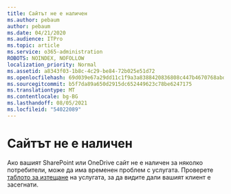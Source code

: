 ```yaml
---
title: Сайтът не е наличен
ms.author: pebaum
author: pebaum
ms.date: 04/21/2020
ms.audience: ITPro
ms.topic: article
ms.service: o365-administration
ROBOTS: NOINDEX, NOFOLLOW
localization_priority: Normal
ms.assetid: a8343f03-1b8c-4c29-be84-72b025e51d72
ms.openlocfilehash: 69d039e67a29dd11c1f9a3a8388420836808c447b4670768abd3dae36d80f8a2
ms.sourcegitcommit: b5f7da89a650d2915dc652449623c78be6247175
ms.translationtype: MT
ms.contentlocale: bg-BG
ms.lasthandoff: 08/05/2021
ms.locfileid: "54022089"
---
```

# <a name="site-is-not-available"></a>Сайтът не е наличен

Ако вашият SharePoint или OneDrive сайт не е наличен за няколко потребители, може да има временен проблем с услугата. Проверете [таблото за изтещане](https://admin.microsoft.com/AdminPortal/Home#/servicehealth) на услугата, за да видите дали вашият клиент е засегнати. 
  

